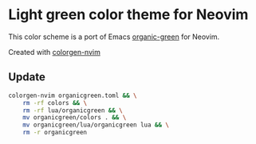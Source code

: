 # Light green color theme for Neovim

This color scheme is a port of Emacs [organic-green](https://github.com/kostafey/organic-green-theme) for Neovim.

Created with [colorgen-nvim](https://github.com/ChristianChiarulli/colorgen-nvim)

## Update

```bash
colorgen-nvim organicgreen.toml && \
    rm -rf colors && \
    rm -rf lua/organicgreen && \
    mv organicgreen/colors . && \
    mv organicgreen/lua/organicgreen lua && \
    rm -r organicgreen
```
